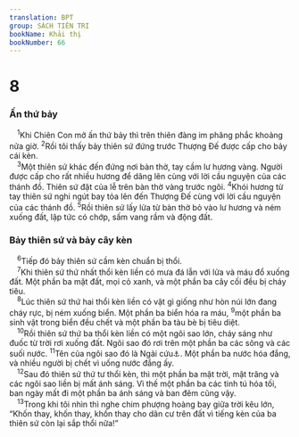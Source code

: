 ```yaml
---
translation: BPT
group: SÁCH TIÊN TRI
bookName: Khải thị 
bookNumber: 66
---
```


<div class="title"><h1>8</h1><h3>Ấn thứ bảy</h3></div>
<span class="verse kh_8_1"> <sup>1</sup>Khi Chiên Con mở ấn thứ bảy thì trên thiên đàng im phăng phắc khoảng nửa giờ.</span>
<span class="verse kh_8_2"><sup>2</sup>Rồi tôi thấy bảy thiên sứ đứng trước Thượng Đế được cấp cho bảy cái kèn.<br/></span>
<span class="verse kh_8_3"> <sup>3</sup>Một thiên sứ khác đến đứng nơi bàn thờ, tay cầm lư hương vàng. Người được cấp cho rất nhiều hương để dâng lên cùng với lời cầu nguyện của các thánh đồ. Thiên sứ đặt của lễ trên bàn thờ vàng trước ngôi.</span>
<span class="verse kh_8_4"><sup>4</sup>Khói hương từ tay thiên sứ nghi ngút bay tỏa lên đến Thượng Đế cùng với lời cầu nguyện của các thánh đồ.</span>
<span class="verse kh_8_5"><sup>5</sup>Rồi thiên sứ lấy lửa từ bàn thờ bỏ vào lư hương và ném xuống đất, lập tức có chớp, sấm vang rầm và động đất.<br/></span>
<div class="title"><h3>Bảy thiên sứ và bảy cây kèn</h3></div>
<span class="verse kh_8_6"> <sup>6</sup>Tiếp đó bảy thiên sứ cầm kèn chuẩn bị thổi.<br/></span>
<span class="verse kh_8_7"> <sup>7</sup>Khi thiên sứ thứ nhất thổi kèn liền có mưa đá lẫn với lửa và máu đổ xuống đất. Một phần ba mặt đất, mọi cỏ xanh, và một phần ba cây cối đều bị cháy tiêu.<br/></span>
<span class="verse kh_8_8"> <sup>8</sup>Lúc thiên sứ thứ hai thổi kèn liền có vật gì giống như hòn núi lớn đang cháy rực, bị ném xuống biển. Một phần ba biển hóa ra máu,</span>
<span class="verse kh_8_9"><sup>9</sup>một phần ba sinh vật trong biển đều chết và một phần ba tàu bè bị tiêu diệt.<br/></span>
<span class="verse kh_8_10"> <sup>10</sup>Rồi thiên sứ thứ ba thổi kèn liền có một ngôi sao lớn, cháy sáng như đuốc từ trời rơi xuống đất. Ngôi sao đó rơi trên một phần ba các sông và các suối nước.</span>
<span class="verse kh_8_11"><sup>11</sup>Tên của ngôi sao đó là Ngải cứu<a data-toggle="tooltip" data-placement="bottom" title="Tên của một loại thảo mộc rất đắng; dấu hiệu đau khổ của họ.">⚓</a>. Một phần ba nước hóa đắng, và nhiều người bị chết vì uống nước đắng ấy.<br/></span>
<span class="verse kh_8_12"> <sup>12</sup>Sau đó thiên sứ thứ tư thổi kèn, thì một phần ba mặt trời, mặt trăng và các ngôi sao liền bị mất ánh sáng. Vì thế một phần ba các tinh tú hóa tối, ban ngày mất đi một phần ba ánh sáng và ban đêm cũng vậy.<br/></span>
<span class="verse kh_8_13"> <sup>13</sup>Trong khi tôi nhìn thì nghe chim phượng hoàng bay giữa trời kêu lớn, “Khốn thay, khốn thay, khốn thay cho dân cư trên đất vì tiếng kèn của ba thiên sứ còn lại sắp thổi nữa!”<br/></span>
